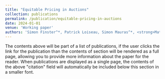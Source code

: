 ```yaml
---
title: "Equitable Pricing in Auctions"
collection: publications
permalink: /publication/equitable-pricing-in-auctions
date: 2024-01-01
venue: 'Working paper'
authors: 'Simon Finster^*, Patrick Loiseau, Simon Mauras^*, <strong>Mathieu Molina^*</strong>, Bary Pradelski'
---
```


The contents above will be part of a list of publications, if the user clicks the link for the publication than the contents of section will be rendered as a full page, allowing you to provide more information about the paper for the reader. When publications are displayed as a single page, the contents of the above "citation" field will automatically be included below this section in a smaller font.
